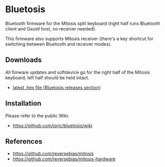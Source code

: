 # Bluetosis

Bluetooth firmware for the Mitosis split keyboard (right half runs Bluetooth client and Gazell host, no receiver needed).

This firmware also supports Mitosis receiver (there's a key shortcut for switching between Bluetooth and receiver modes).

## Downloads

All fimware updates and softdevice go for the right half of the Mitosis keyboard, left half should be held intact.

* [latest .hex file (Bluetosis releases section)](https://github.com/joric/bluetosis/releases)

## Installation

Please refer to the public Wiki:

* https://github.com/joric/bluetosis/wiki

## References

* https://github.com/reversebias/mitosis
* https://github.com/reversebias/mitosis-hardware
